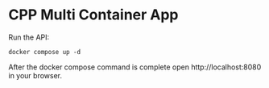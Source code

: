 # CPP Multi Container App


Run the API:

```docker compose up -d```

After the docker compose command is complete open http://localhost:8080 in your browser.